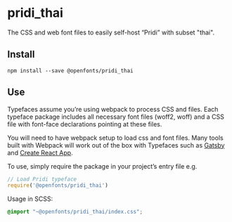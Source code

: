 
# pridi_thai

The CSS and web font files to easily self-host “Pridi” with subset "thai".

## Install

`npm install --save @openfonts/pridi_thai`

## Use

Typefaces assume you’re using webpack to process CSS and files. Each typeface
package includes all necessary font files (woff2, woff) and a CSS file with
font-face declarations pointing at these files.

You will need to have webpack setup to load css and font files. Many tools built
with Webpack will work out of the box with Typefaces such as [Gatsby](https://github.com/gatsbyjs/gatsby)
and [Create React App](https://github.com/facebookincubator/create-react-app).

To use, simply require the package in your project’s entry file e.g.

```javascript
// Load Pridi typeface
require('@openfonts/pridi_thai')
```

Usage in SCSS:
```scss
@import "~@openfonts/pridi_thai/index.css";
```
